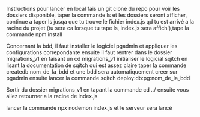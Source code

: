Instructions pour lancer en local 
fais un git clone du repo 
pour voir les dossiers disponible, taper la commande ls et les dossiers seront afficher, continue a taper ls jusqa que tu trouve le fichier index.js
qd tu est arrivé a la racine du projet (tu sera ca lorsque tu tape ls, index.js sera affich'),tape la commande npm install 


Concernant la bdd, il faut installer le logiciel pgadmin et appliquer les configurations correpondante
ensuite il faut rentrer dans le dossier migrations_v1 en faisant un cd migrations_v1
initialiser le logicial sqitch en lisant la documentation de sqitch qui est assez claire
taper la commande createdb nom_de_la_bdd et une bdd sera automatiquement creer sur pgadmin
ensuite lancer la commande sqitch deploy:db:pg:nom_de_la_bdd 

Sortir du dossier migrations_v1 en tapant la commande cd ../ ensuite vous allez retourner a la racine de index.js 

lancer la commande npx nodemon index.js et le serveur sera lancé
